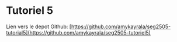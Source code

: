 # Tutoriel 5

Lien vers le depot Github: [https://github.com/amykayrala/seg2505-tutorial5](https://github.com/amykayrala/seg2505-tutoriel5)
